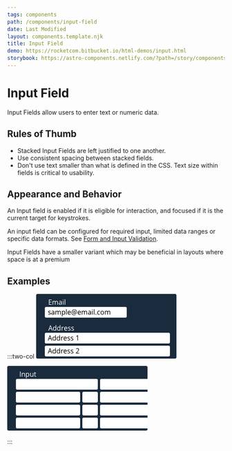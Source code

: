 ```yaml
---
tags: components
path: /components/input-field
date: Last Modified
layout: components.template.njk
title: Input Field
demo: https://rocketcom.bitbucket.io/html-demos/input.html
storybook: https://astro-components.netlify.com/?path=/story/components-form-elements--input-fields
---
```


# Input Field

Input Fields allow users to enter text or numeric data.

## Rules of Thumb

- Stacked Input Fields are left justified to one another.
- Use consistent spacing between stacked fields.
- Don't use text smaller than what is defined in the CSS. Text size within fields is critical to usability.

## Appearance and Behavior

An Input field is enabled if it is eligible for interaction, and focused if it is the current target for keystrokes.

An input field can be configured for required input, limited data ranges or specific data formats. See [Form and Input Validation](/components/validation).

Input Fields have a smaller variant which may be beneficial in layouts where space is at a premium

## Examples

:::two-col
![Do: Design a well organized form with logical, clearly labeled groupings.](/img/components/input-fields-do.png 'Do: Design a well organized form with logical, clearly labeled groupings.')

![Don’t: Design a long form without labels, splits or groupings.](/img/components/input-fields-dont.png 'Don’t: Design a long form without labels, splits or groupings.')

:::
